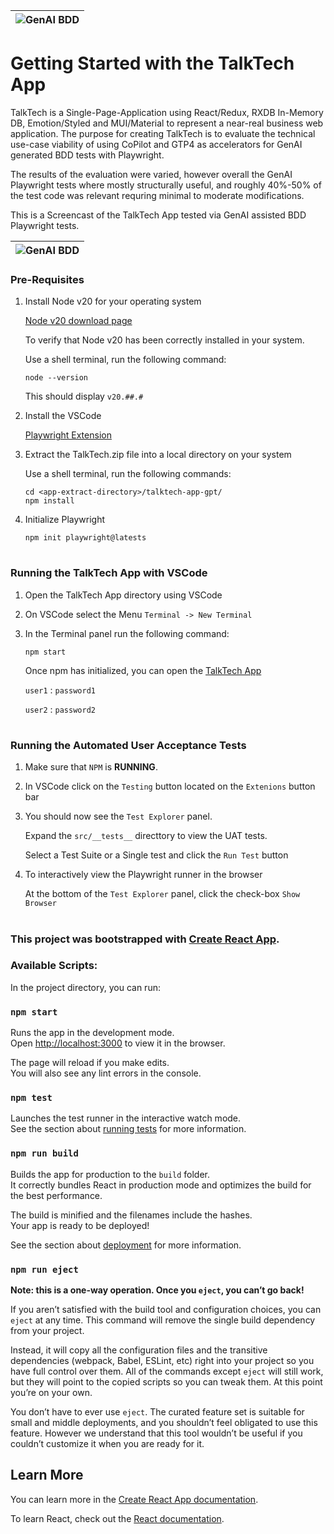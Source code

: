 
| ![GenAI BDD](https://geofoodtruck-test-report.s3.amazonaws.com/teck-talk.gif) |
|-|

# Getting Started with the TalkTech App
TalkTech is a Single-Page-Application using React/Redux, RXDB In-Memory DB, Emotion/Styled and MUI/Material to represent a near-real business web application.
The purpose for creating TalkTech is to evaluate the technical use-case viability of using CoPilot and GTP4 as accelerators for GenAI generated BDD tests with Playwright.

The results of the evaluation were varied, however overall the GenAI Playwright tests where mostly structurally useful, and roughly 40%-50% of the test code was relevant requring minimal to moderate modifications.

This is a Screencast of the TalkTech App tested via GenAI assisted BDD Playwright tests.

| ![GenAI BDD](https://geofoodtruck-test-report.s3.amazonaws.com/teck-talk-uat.gif) |
|-|


### Pre-Requisites
1. Install Node v20 for your operating system

   [Node v20 download page](https://nodejs.org/en/download/package-manager)

   To verify that Node v20 has been correctly installed in your system.

   Use a shell terminal, run the following command:

   ```
   node --version
   ```
   This should display `v20.##.#`

2. Install the VSCode

   [Playwright Extension](https://marketplace.visualstudio.com/items?itemName=ms-playwright.playwright)

3. Extract the TalkTech.zip file into a local directory on your system
   
   Use a shell terminal, run the following commands:

   ```
   cd <app-extract-directory>/talktech-app-gpt/
   npm install
   ```
4. Initialize Playwright

   ```
   npm init playwright@latests
   ```
#

### Running the TalkTech App with VSCode
1. Open the TalkTech App directory using VSCode
2. On VSCode select the Menu `Terminal -> New Terminal`
3. In the Terminal panel run the following command:
   ```
   npm start
   ```
   Once npm has initialized, you can open the [TalkTech App](http://localhost:3000)
   
   `user1` : `password1`

   `user2` : `password2`

#

### Running the Automated User Acceptance Tests
1. Make sure that `NPM` is **RUNNING**.
2. In VSCode click on the `Testing` button located on the `Extenions` button bar
3. You should now see the `Test Explorer` panel.
   
   Expand the `src/__tests__` directtory to view the UAT tests.

   Select a Test Suite or a Single test and click the `Run Test` button
4. To interactively view the Playwright runner in the browser

   At the bottom of the `Test Explorer` panel, click the check-box `Show Browser`

#

### This project was bootstrapped with [Create React App](https://github.com/facebook/create-react-app).

### Available Scripts:

In the project directory, you can run:

### `npm start`

Runs the app in the development mode.\
Open [http://localhost:3000](http://localhost:3000) to view it in the browser.

The page will reload if you make edits.\
You will also see any lint errors in the console.

### `npm test`

Launches the test runner in the interactive watch mode.\
See the section about [running tests](https://facebook.github.io/create-react-app/docs/running-tests) for more information.

### `npm run build`

Builds the app for production to the `build` folder.\
It correctly bundles React in production mode and optimizes the build for the best performance.

The build is minified and the filenames include the hashes.\
Your app is ready to be deployed!

See the section about [deployment](https://facebook.github.io/create-react-app/docs/deployment) for more information.

### `npm run eject`

**Note: this is a one-way operation. Once you `eject`, you can’t go back!**

If you aren’t satisfied with the build tool and configuration choices, you can `eject` at any time. This command will remove the single build dependency from your project.

Instead, it will copy all the configuration files and the transitive dependencies (webpack, Babel, ESLint, etc) right into your project so you have full control over them. All of the commands except `eject` will still work, but they will point to the copied scripts so you can tweak them. At this point you’re on your own.

You don’t have to ever use `eject`. The curated feature set is suitable for small and middle deployments, and you shouldn’t feel obligated to use this feature. However we understand that this tool wouldn’t be useful if you couldn’t customize it when you are ready for it.

## Learn More

You can learn more in the [Create React App documentation](https://facebook.github.io/create-react-app/docs/getting-started).

To learn React, check out the [React documentation](https://reactjs.org/).

